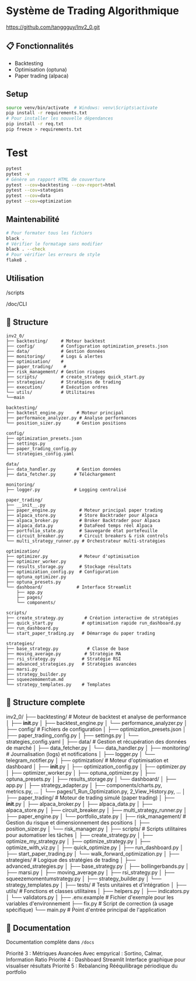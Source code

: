 # Système de Trading Algorithmique
https://github.com/tanggguy/Inv2_0.git

## 📋 Fonctionnalités

- Backtesting 
- Optimisation (optuna)
- Paper trading (alpaca)



## Setup
```bash
source venv/bin/activate  # Windows: venv\Scripts\activate
pip install -r requirements.txt
# Pour installer les nouvelle dépendances
pip install -r req.txt
pip freeze > requirements.txt
```
# Test
```bash
pytest
pytest -v
# Génère un rapport HTML de couverture
pytest --cov=backtesting --cov-report=html
pytest --cov=stategies
pytest --cov=data
pytest --cov=optimization
```

## Maintenabilité
```bash
# Pour formater tous les fichiers
black .
# Vérifier le formatage sans modifier
black . --check
# Pour vérifier les erreurs de style
flake8 .
```
## Utilisation

/scripts

/doc/CLI

## 📁 Structure
```
inv2_0/
├── backtesting/     # Moteur backtest
├── config/          # Configuration optimization_presets.json
├── data/            # Gestion données
├── monitoring/      # Logs & alertes
├── optimisation/    # 
├── paper_trading/    # 
├── risk_management/ # Gestion risques
├── scripts/         # create_strategy quick_start.py 
├── strategies/      # Stratégies de trading
├── execution/       # Exécution ordres
└── utils/           # Utilitaires
└──main
```

```
backtesting/
├── backtest_engine.py     # Moteur principal
├── performance_analyzer.py # Analyse performances
└── position_sizer.py      # Gestion positions
```

```
config/
├── optimization_presets.json     
├── settings.py
├── paper_trading_config.py
└── strategies_config.yaml     
```

```
data/
├── data_handler.py        # Gestion données
├── data_fetcher.py       # Téléchargement
```

```
monitoring/
├── logger.py             # Logging centralisé
```

```
paper_trading/             
├── __init__.py
├── paper_engine.py         # Moteur principal paper trading
├── alpaca_store.py         # Store Backtrader pour Alpaca
├── alpaca_broker.py        # Broker Backtrader pour Alpaca
├── alpaca_data.py          # DataFeed temps réel Alpaca
├── portfolio_state.py      # Sauvegarde état portefeuille
├── circuit_breaker.py      # Circuit breakers & risk controls
└── multi_strategy_runner.py # Orchestrateur multi-stratégies
```

```
optimization/
├── optimizer.py            # Moteur d'optimisation
├── optimizer_worker.py
├── results_storage.py      # Stockage résultats
├── optimization_config.py  # Configuration
├── optuna_optimizer.py  
├── optuna_presets.py
└── dashboard/             # Interface Streamlit
    ├── app.py
    ├── pages/
    └── components/
```

```
scripts/
├── create_strategy.py        # Création interactive de stratégies
├── quick_start.py           # optimisation rapide run_dashboard.py
├── run_dashboard.py
└── start_paper_trading.py   # Démarrage du paper trading
```

```
strategies/
├── base_strategy.py           # Classe de base
├── moving_average.py         # Stratégie MA
├── rsi_strategy.py          # Stratégie RSI
├── advanced_strategies.py   # Stratégies avancées
├── marsi.py
├── strategy_builder.py
├── squeezemomentum.md
└── strategy_templates.py    # Templates
```

## 📁 Structure complete

inv2_0/
├── backtesting/          # Moteur de backtest et analyse de performance
│   ├── __init__.py
│   ├── backtest_engine.py
│   └── performance_analyzer.py
│
├── config/               # Fichiers de configuration
│   ├── optimization_presets.json
│   ├── paper_trading_config.py
│   ├── settings.py
│   └── strategies_config.yaml
│
├── data/                 # Gestion et récupération des données de marché
│   ├── data_fetcher.py
│   └── data_handler.py
│
├── monitoring/           # Journalisation (logs) et notifications
│   ├── logger.py
│   └── telegram_notifier.py
│
├── optimization/         # Moteur d'optimisation et dashboard
│   ├── __init__.py
│   ├── optimization_config.py
│   ├── optimizer.py
│   ├── optimizer_worker.py
│   ├── optuna_optimizer.py
│   ├── optuna_presets.py
│   ├── results_storage.py
│   └── dashboard/
│       ├── app.py
│       ├── strategy_adapter.py
│       ├── components/charts.py, metrics.py, ...
│       └── pages/1_Run_Optimization.py, 2_View_History.py, ...
│
├── paper_trading/        # Moteur de trading simulé (paper trading)
│   ├── __init__.py
│   ├── alpaca_broker.py
│   ├── alpaca_data.py
│   ├── alpaca_store.py
│   ├── circuit_breaker.py
│   ├── multi_strategy_runner.py
│   ├── paper_engine.py
│   └── portfolio_state.py
│
├── risk_management/      # Gestion du risque et dimensionnement des positions
│   ├── position_sizer.py
│   └── risk_manager.py
│
├── scripts/              # Scripts utilitaires pour automatiser les tâches
│   ├── create_strategy.py
│   ├── optimize_my_strategy.py
│   ├── optimize_strategy.py
│   ├── optimize_with_viz.py
│   ├── quick_optimize.py
│   ├── run_dashboard.py
│   ├── start_paper_trading.py
│   └── walk_forward_optimization.py
│
├── strategies/           # Logique des stratégies de trading
│   ├── advanced_strategies.py
│   ├── base_strategy.py
│   ├── bollingerbands.py
│   ├── marsi.py
│   ├── moving_average.py
│   ├── rsi_strategy.py
│   ├── squeezemomentumstrategy.py
│   ├── strategy_builder.py
│   └── strategy_templates.py
│
├── tests/                # Tests unitaires et d'intégration
│
├── utils/                # Fonctions et classes utilitaires
│   ├── helpers.py
│   ├── indicators.py
│   └── validators.py
│
├── .env.example          # Fichier d'exemple pour les variables d'environnement
├── fix.py                # Script de correction (à usage spécifique)
└── main.py               # Point d'entrée principal de l'application


## 📝 Documentation

Documentation complète dans `/docs` 





Priorité 3 : Métriques Avancées
Avec empyrical : Sortino, Calmar, Information Ratio
Priorité 4 : Dashboard Streamlit
Interface graphique pour visualiser résultats
Priorité 5 : Rebalancing
Rééquilibrage périodique du portfolio